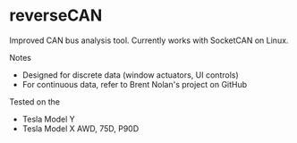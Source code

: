 # reverseCAN
Improved CAN bus analysis tool. Currently works with SocketCAN on Linux. 

Notes
- Designed for discrete data (window actuators, UI controls)
- For continuous data, refer to Brent Nolan's project on GitHub

Tested on the
- Tesla Model Y
- Tesla Model X AWD, 75D, P90D

